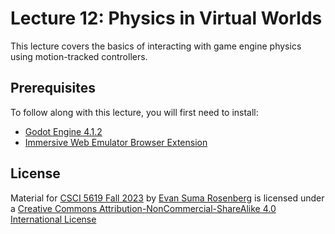 # Lecture 12: Physics in Virtual Worlds

This lecture covers the basics of interacting with game engine physics using motion-tracked controllers.

## Prerequisites

To follow along with this lecture, you will first need to install:

- [Godot Engine 4.1.2](https://godotengine.org/)
- [Immersive Web Emulator Browser Extension](https://github.com/meta-quest/immersive-web-emulator)

## License

Material for [CSCI 5619 Fall 2023](https://canvas.umn.edu/courses/391288/assignments/syllabus) by [Evan Suma Rosenberg](https://illusioneering.umn.edu/) is licensed under a [Creative Commons Attribution-NonCommercial-ShareAlike 4.0 International License](http://creativecommons.org/licenses/by-nc-sa/4.0/)